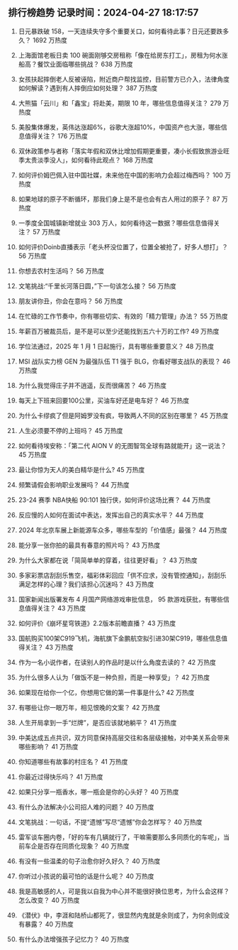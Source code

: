 
## 排行榜趋势 记录时间：2024-04-27 18:17:57
  
  1. 日元暴跌破 158，一天连续失守多个重要关口，如何看待此事？日元还要跌多久？ 1692 万热度
    
  2. 上海面馆老板日卖 100 碗面刚够交房租称「像在给房东打工」，房租为何水涨船高？餐饮业面临哪些挑战？ 638 万热度
    
  3. 女孩扶起摔倒老人反被诬陷，附近商户帮找监控，目前警方已介入，法律角度如何解读？遇到有人摔倒应如何处理？ 387 万热度
    
  4. 大熊猫「云川」和「鑫宝」将赴美，期限 10 年，哪些信息值得关注？ 279 万热度
    
  5. 美股集体爆发，英伟达涨超6%，谷歌大涨超10%，中国资产也大涨，哪些信息值得关注？ 176 万热度
    
  6. 双休政策参与者称「落实年假和双休比增加假期更重要，凑小长假致旅游业旺季太贵淡季没人」，如何看待此观点？ 168 万热度
    
  7. 如何评价姆巴佩入驻中国社媒，未来他在中国的影响力会超过梅西吗？ 100 万热度
    
  8. 如果地球的原子不断循环，那我们身上是不是也会有古人用过的原子？ 87 万热度
    
  9. 一季度全国城镇新增就业 303 万人，如何看待这一数据？哪些信息值得关注？ 57 万热度
    
  10. 如何评价Doinb直播表示「老头杯没位置了，位置全被抢了，好多人想打」？ 56 万热度
    
  11. 你想去农村生活吗？ 56 万热度
    
  12. 文笔挑战:“千里长河落日圆，”下一句该怎么接？ 56 万热度
    
  13. 朋友讲你丑，你会在意吗？ 56 万热度
    
  14. 在忙碌的工作节奏中，你有哪些切实、有效的「精力管理」办法？ 55 万热度
    
  15. 年薪百万被裁员后，是不是可以至少还能找到五六十万的工作? 49 万热度
    
  16. 学位法通过，2025 年 1 月 1 日起施行，具有哪些重要意义？ 48 万热度
    
  17. MSI 战队实力榜 GEN 为最强队伍 T1 强于 BLG，你看好哪支战队的表现？ 46 万热度
    
  18. 为什么我觉得庄子并不逍遥，反而很痛苦？ 46 万热度
    
  19. 每天上下班来回要100公里，买油车好还是电车好？ 46 万热度
    
  20. 为什么卡缪疯了但是阿姆罗没有疯，导致两人不同的区别在哪里？ 45 万热度
    
  21. 人生必须要不停的上班吗？ 45 万热度
    
  22. 如何看待埃安称：「第二代 AION V 的无图智驾全球有路就能开」这一说法？ 45 万热度
    
  23. 最让你惊为天人的美白精华是什么? 45 万热度
    
  24. 频繁请假会影响职业发展吗？ 44 万热度
    
  25. 23-24 赛季 NBA快船 90:101 独行侠，如何评价这场比赛？ 44 万热度
    
  26. 反应慢的人如何在面试中表达，发挥出自己的真实水平？ 44 万热度
    
  27. 2024 年北京车展上新能源车众多，哪些车型的「价值感」最强？ 44 万热度
    
  28. 能分享一张你拍的最具有春意的照片吗？ 43 万热度
    
  29. 为什么大家都在说「简简单单的穿着，往往更好看」？ 43 万热度
    
  30. 多家彩票店刮刮乐售空，福彩体彩回应「供不应求，没有管控通知」，刮刮乐满足怎样的心理？我们该担心沉迷吗？ 43 万热度
    
  31. 国家新闻出版署发布 4 月国产网络游戏审批信息， 95 款游戏获批，有哪些信息值得关注？ 43 万热度
    
  32. 如何评价《崩坏星穹铁道》2.2版本前瞻直播？ 43 万热度
    
  33. 国航购买100架C919飞机，海航旗下金鹏航空拟引进30架C919，哪些信息值得关注？ 43 万热度
    
  34. 作为一名小说作者，在读别人的作品时是以什么角度去读的？ 42 万热度
    
  35. 为什么很多人认为「做饭不是一种负担，而是一种享受」？ 42 万热度
    
  36. 如果现在给你一个亿，你想用它做的第一件事是什么? 42 万热度
    
  37. 有哪些让你一眼万年，相见恨晚的文案？ 42 万热度
    
  38. 人生开局拿到一手“烂牌”，是否应该就地躺平？ 41 万热度
    
  39. 中美达成五点共识，双方同意保持高层交往和各层级接触，对中美关系会带来哪些影响？ 41 万热度
    
  40. 你知道哪些有故事的村庄名？ 41 万热度
    
  41. 你最近过得快乐吗？ 41 万热度
    
  42. 如果只分享一瓶香水，哪一瓶会是你的心头好？ 40 万热度
    
  43. 有什么办法解决小公司招人难的问题？ 40 万热度
    
  44. 文笔挑战：一句话，不提“遗憾”写尽“遗憾”你会怎样写？ 40 万热度
    
  45. 雷军谈车圈内卷，「好的车有几辆就行了，干嘛需要那么多同质化的车呢」，当前车企是否存在同质化现象？ 40 万热度
    
  46. 有没有一些温柔的句子治愈你好久好久？ 40 万热度
    
  47. 你听过小孩说的最可怕的话是什么呢？ 40 万热度
    
  48. 我是高敏感的人，可是我以自我为中心并不能很好换位思考，为什么会这样？怎么改变？ 40 万热度
    
  49. 《潜伏》中，李涯和陆桥山都死了，很显然内鬼就是余则成了，为何余则成没有暴露？ 40 万热度
    
  50. 有什么办法增强孩子记忆力？ 40 万热度
    